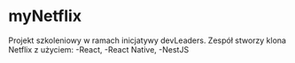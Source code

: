 # myNetflix
Projekt szkoleniowy w ramach inicjatywy devLeaders. 
Zespół stworzy klona Netflix z użyciem:
-React, 
-React Native, 
-NestJS
